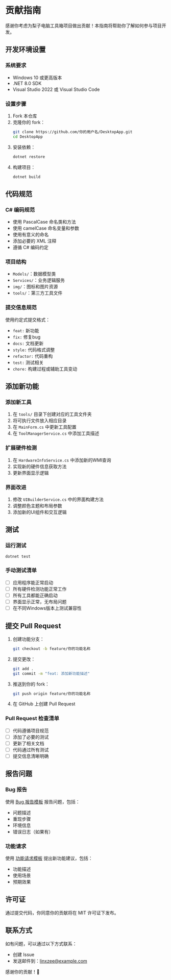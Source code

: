 # 贡献指南

感谢你考虑为梨子电脑工具箱项目做出贡献！本指南将帮助你了解如何参与项目开发。

## 开发环境设置

### 系统要求
- Windows 10 或更高版本
- .NET 8.0 SDK
- Visual Studio 2022 或 Visual Studio Code

### 设置步骤
1. Fork 本仓库
2. 克隆你的 fork：
   ```bash
   git clone https://github.com/你的用户名/DesktopApp.git
   cd DesktopApp
   ```
3. 安装依赖：
   ```bash
   dotnet restore
   ```
4. 构建项目：
   ```bash
   dotnet build
   ```

## 代码规范

### C# 编码规范
- 使用 PascalCase 命名类和方法
- 使用 camelCase 命名变量和参数
- 使用有意义的命名
- 添加必要的 XML 注释
- 遵循 C# 编码约定

### 项目结构
- `Models/`：数据模型类
- `Services/`：业务逻辑服务
- `img/`：图标和图片资源
- `tools/`：第三方工具文件

### 提交信息规范
使用约定式提交格式：
- `feat:` 新功能
- `fix:` 修复bug
- `docs:` 文档更新
- `style:` 代码格式调整
- `refactor:` 代码重构
- `test:` 测试相关
- `chore:` 构建过程或辅助工具变动

## 添加新功能

### 添加新工具
1. 在 `tools/` 目录下创建对应的工具文件夹
2. 将可执行文件放入相应目录
3. 在 `MainForm.cs` 中更新工具配置
4. 在 `ToolManagerService.cs` 中添加工具描述

### 扩展硬件检测
1. 在 `HardwareInfoService.cs` 中添加新的WMI查询
2. 实现新的硬件信息获取方法
3. 更新界面显示逻辑

### 界面改进
1. 修改 `UIBuilderService.cs` 中的界面构建方法
2. 调整颜色主题和布局参数
3. 添加新的UI组件和交互逻辑

## 测试

### 运行测试
```bash
dotnet test
```

### 手动测试清单
- [ ] 应用程序能正常启动
- [ ] 所有硬件检测功能正常工作
- [ ] 所有工具都能正确启动
- [ ] 界面显示正常，无布局问题
- [ ] 在不同Windows版本上测试兼容性

## 提交 Pull Request

1. 创建功能分支：
   ```bash
   git checkout -b feature/你的功能名称
   ```

2. 提交更改：
   ```bash
   git add .
   git commit -m "feat: 添加新功能描述"
   ```

3. 推送到你的 fork：
   ```bash
   git push origin feature/你的功能名称
   ```

4. 在 GitHub 上创建 Pull Request

### Pull Request 检查清单
- [ ] 代码遵循项目规范
- [ ] 添加了必要的测试
- [ ] 更新了相关文档
- [ ] 代码通过所有测试
- [ ] 提交信息清晰明确

## 报告问题

### Bug 报告
使用 [Bug 报告模板](.github/ISSUE_TEMPLATE/bug_report.md) 报告问题，包括：
- 问题描述
- 重现步骤
- 环境信息
- 错误日志（如果有）

### 功能请求
使用 [功能请求模板](.github/ISSUE_TEMPLATE/feature_request.md) 提出新功能建议，包括：
- 功能描述
- 使用场景
- 预期效果

## 许可证

通过提交代码，你同意你的贡献将在 MIT 许可证下发布。

## 联系方式

如有问题，可以通过以下方式联系：
- 创建 Issue
- 发送邮件到：linxzee@example.com

感谢你的贡献！🎉
